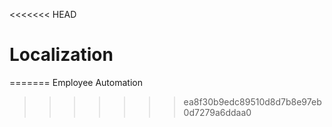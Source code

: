 <<<<<<< HEAD
# Localization
=======
Employee Automation 
>>>>>>> ea8f30b9edc89510d8d7b8e97eb0d7279a6ddaa0
